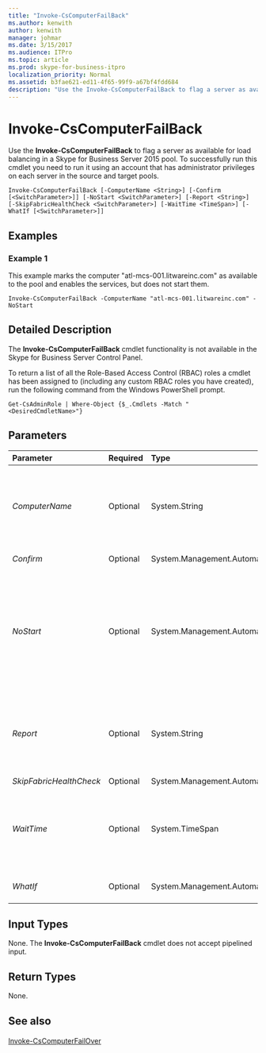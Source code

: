 ```yaml
---
title: "Invoke-CsComputerFailBack"
ms.author: kenwith
author: kenwith
manager: johmar
ms.date: 3/15/2017
ms.audience: ITPro
ms.topic: article
ms.prod: skype-for-business-itpro
localization_priority: Normal
ms.assetid: b3fae621-ed11-4f65-99f9-a67bf4fdd684
description: "Use the Invoke-CsComputerFailBack to flag a server as available for load balancing in a Skype for Business Server 2015 pool. To successfully run this cmdlet you need to run it using an account that has administrator privileges on each server in the source and target pools."
---
```


# Invoke-CsComputerFailBack
 
Use the **Invoke-CsComputerFailBack** to flag a server as available for load balancing in a Skype for Business Server 2015 pool. To successfully run this cmdlet you need to run it using an account that has administrator privileges on each server in the source and target pools.
  
```
Invoke-CsComputerFailBack [-ComputerName <String>] [-Confirm [<SwitchParameter>]] [-NoStart <SwitchParameter>] [-Report <String>] [-SkipFabricHealthCheck <SwitchParameter>] [-WaitTime <TimeSpan>] [-WhatIf [<SwitchParameter>]]

```

## Examples
<a name="Examples"> </a>

### Example 1

This example marks the computer "atl-mcs-001.litwareinc.com" as available to the pool and enables the services, but does not start them.
  
```
Invoke-CsComputerFailBack -ComputerName "atl-mcs-001.litwareinc.com" -NoStart
```

## Detailed Description
<a name="DetailedDescription"> </a>

The **Invoke-CsComputerFailBack** cmdlet functionality is not available in the Skype for Business Server Control Panel.
  
To return a list of all the Role-Based Access Control (RBAC) roles a cmdlet has been assigned to (including any custom RBAC roles you have created), run the following command from the Windows PowerShell prompt.
  
```
Get-CsAdminRole | Where-Object {$_.Cmdlets -Match "<DesiredCmdletName>"}
```

## Parameters
<a name="DetailedDescription"> </a>

|**Parameter**|**Required**|**Type**|**Description**|
|:-----|:-----|:-----|:-----|
| _ComputerName_ <br/> |Optional  <br/> |System.String  <br/> |Specifies the computer name to fail back. The computer should be referenced by using its fully qualified domain name (FQDN). For example,  `-ComputerName "atl-mcs-001.litwareinc.com"`. The computer name used during failback must be the same name used during failover.  <br/> |
| _Confirm_ <br/> |Optional  <br/> |System.Management.Automation.SwitchParameter  <br/> |Prompts you for confirmation before executing the command.  <br/> |
| _NoStart_ <br/> |Optional  <br/> |System.Management.Automation.SwitchParameter  <br/> |If the  _NoStart_ parameter is specified, the Skype for Business server is added back into the pool and marked as available, but all the Skype for Business services are not started. Only the Skype for Business service (rtcsrv) is verified by the cmdlet. This allows for follow-up scripting to start the remaining services and configure the server for your environment before users and data are assigned. <br/> |
| _Report_ <br/> |Optional  <br/> |System.String  <br/> |Specifies the file path for the log file created when the cmdlet runs. For example: `-Report "C:\Logs\Server1FailbackLog.html"`. If this file already exists, it will be overwritten. By default, reports are written to the AppData\Local\Temp folder in your user profile.  <br/> |
| _SkipFabricHealthCheck_ <br/> |Optional  <br/> |System.Management.Automation.SwitchParameter  <br/> |PARAMVALUE: SwitchParameter  <br/> |
| _WaitTime_ <br/> |Optional  <br/> |System.TimeSpan  <br/> |Specifies the amount of time in TimeSpan format that the cmdlet will wait for a confirmation of failback success. If the time is exceeded, the cmdlet will fail and Skype for Business services will not be started or enabled. The default is one hour.  <br/> |
| _WhatIf_ <br/> |Optional  <br/> |System.Management.Automation.SwitchParameter  <br/> |Describes what would happen if you executed the command without actually executing the command.  <br/> |
   
## Input Types
<a name="InputTypes"> </a>

None. The **Invoke-CsComputerFailBack** cmdlet does not accept pipelined input.
  
## Return Types
<a name="ReturnTypes"> </a>

None.
  
## See also
<a name="ReturnTypes"> </a>

#### 

[Invoke-CsComputerFailOver](invoke-cscomputerfailover.md)

